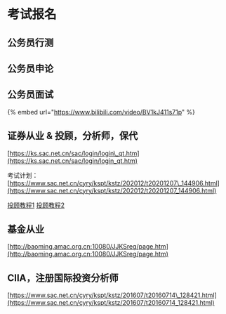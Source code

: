 # 考试报名

## 公务员行测



## 公务员申论



## 公务员面试

{% embed url="https://www.bilibili.com/video/BV1kJ411s71p" %}

## 证券从业 & 投顾，分析师，保代

[https://ks.sac.net.cn/sac/login/login\_qt.htm](https://ks.sac.net.cn/sac/login/login_qt.htm)

考试计划：[https://www.sac.net.cn/cyry/kspt/kstz/202012/t20201207\_144906.html](https://www.sac.net.cn/cyry/kspt/kstz/202012/t20201207_144906.html)

[投顾教程1](https://www.bilibili.com/video/BV1ab411b7W9?from=search&seid=16668710090922450360)  [投顾教程2](https://www.bilibili.com/video/BV1ho4y1Z7tL/?spm_id_from=autoNext)

## 基金从业

[http://baoming.amac.org.cn:10080/JJKSreg/page.htm](http://baoming.amac.org.cn:10080/JJKSreg/page.htm)

## CIIA，注册国际投资分析师

[https://www.sac.net.cn/cyry/kspt/kstz/201607/t20160714\_128421.html](https://www.sac.net.cn/cyry/kspt/kstz/201607/t20160714_128421.html)

